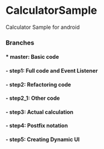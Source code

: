 # CalculatorSample #
Calculator Sample for android

### Branches ###
#### * master: Basic code ####
#### - step1: Full code and Event Listener ####
#### - step2: Refactoring code ####
#### - step2_1: Other code ####
#### - step3: Actual calculation ####
#### - step4: Postfix notation ####
#### - step5: Creating Dynamic UI ####